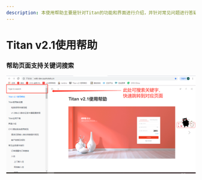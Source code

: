 ```yaml
---
description: 本使用帮助主要是针对Titan的功能和界面进行介绍，并针对常见问题进行答疑。
---
```


# Titan v2.1使用帮助

### 帮助页面支持关键词搜索 

![](.gitbook/assets/image%20%28102%29.png)

